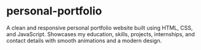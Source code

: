 # personal-portfolio
A clean and responsive personal portfolio website built using HTML, CSS, and JavaScript. Showcases my education, skills, projects, internships, and contact details with smooth animations and a modern design.
